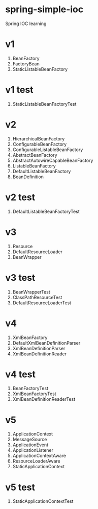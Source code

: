 # spring-simple-ioc

Spring IOC learning

# v1

1. BeanFactory
2. FactoryBean
3. StaticListableBeanFactory

# v1 test

1. StaticListableBeanFactoryTest

# v2

1. HierarchicalBeanFactory
2. ConfigurableBeanFactory
3. ConfigurableListableBeanFactory
4. AbstractBeanFactory
5. AbstractAutowireCapableBeanFactory
6. ListableBeanFactory
7. DefaultListableBeanFactory
8. BeanDefinition

# v2 test
    
1. DefaultListableBeanFactoryTest

# v3

1. Resource
2. DefaultResourceLoader
3. BeanWrapper

# v3 test

1. BeanWrapperTest
2. ClassPathResourceTest
3. DefaultResourceLoaderTest

# v4

1. XmlBeanFactory
2. DefaultXmlBeanDefinitionParser
3. XmlBeanDefinitionParser
4. XmlBeanDefinitionReader

# v4 test

1. BeanFactoryTest
2. XmlBeanFactoryTest
3. XmlBeanDefinitionReaderTest

# v5

1. ApplicationContext
2. MessageSource 
3. ApplicationEvent 
4. ApplicationListener
5. ApplicationContextAware 
6. ResourceLoaderAware
7. StaticApplicationContext

# v5 test

1. StaticApplicationContextTest